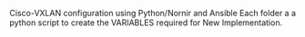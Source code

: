 Cisco-VXLAN configuration using Python/Nornir and Ansible
Each folder a a python script to create the VARIABLES required for New Implementation.

